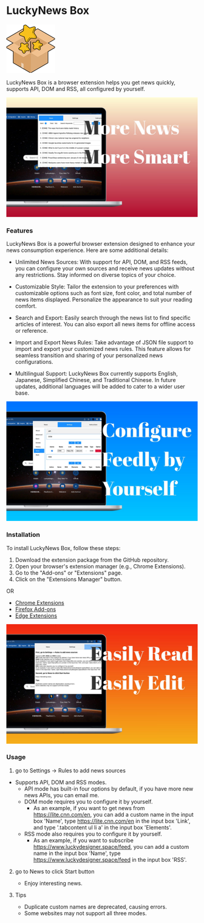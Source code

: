 # LuckyNews Box
![LuckyNews Box](./luckynews_box_firefox/images/icon128.png)

LuckyNews Box is a browser extension helps you get news quickly, supports API, DOM and RSS, all configured by yourself.

![LuckyNews Box](./source/1.jpg)

### Features
LuckyNews Box is a powerful browser extension designed to enhance your news consumption experience. Here are some additional details:
- Unlimited News Sources: With support for API, DOM, and RSS feeds, you can configure your own sources and receive news updates without any restrictions. Stay informed on diverse topics of your choice.

- Customizable Style: Tailor the extension to your preferences with customizable options such as font size, font color, and total number of news items displayed. Personalize the appearance to suit your reading comfort.

- Search and Export: Easily search through the news list to find specific articles of interest. You can also export all news items for offline access or reference.

- Import and Export News Rules: Take advantage of JSON file support to import and export your customized news rules. This feature allows for seamless transition and sharing of your personalized news configurations.

- Multilingual Support: LuckyNews Box currently supports English, Japanese, Simplified Chinese, and Traditional Chinese. In future updates, additional languages will be added to cater to a wider user base.

![LuckyNews Box](./source/2.jpg)

### Installation
To install LuckyNews Box, follow these steps:
1. Download the extension package from the GitHub repository.
2. Open your browser's extension manager (e.g., Chrome Extensions).
3. Go to the "Add-ons" or "Extensions" page.
4. Click on the "Extensions Manager" button.

OR

- [Chrome Extensions](https://chromewebstore.google.com/detail/luckynews-box/addpbaepoebfhkbfjkgdjgaclkimmofg)
- [Firefox Add-ons](https://addons.mozilla.org/en-US/firefox/addon/luckynews-box/)
- [Edge Extensions](https://microsoftedge.microsoft.com/addons/detail/luckynews-box/jlgacmokfocojbpegjhlkknbdoeonnng)

![LuckyNews Box](./source/3.jpg)

### Usage
1. go to Settings -> Rules to add news sources
- Supports API, DOM and RSS modes.
    - API mode has built-in four options by default, if you have more new news APIs, you can email me.
    - DOM mode requires you to configure it by yourself.
        - As an example, if you want to get news from https://lite.cnn.com/en, you can add a custom name in the input box 'Name', type https://lite.cnn.com/en in the input box 'Link', and type '.tabcontent ul li a' in the input box 'Elements'.
    - RSS mode also requires you to configure it by yourself.
        - As an example, if you want to subscribe https://www.luckydesigner.space/feed, you can add a custom name in the input box 'Name', type https://www.luckydesigner.space/feed in the input box 'RSS'.
2. go to News to click Start button
    - Enjoy interesting news.

3. Tips
    - Duplicate custom names are deprecated, causing errors.
    - Some websites may not support all three modes.

